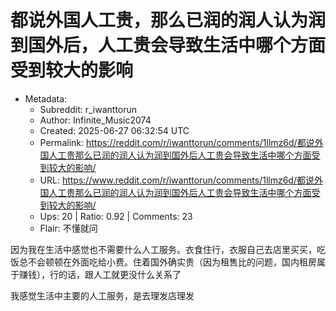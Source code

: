 # 都说外国人工贵，那么已润的润人认为润到国外后，人工贵会导致生活中哪个方面受到较大的影响

- Metadata:
  - Subreddit: r_iwanttorun
  - Author: Infinite_Music2074
  - Created: 2025-06-27 06:32:54 UTC
  - Permalink: https://reddit.com/r/iwanttorun/comments/1llmz6d/都说外国人工贵那么已润的润人认为润到国外后人工贵会导致生活中哪个方面受到较大的影响/
  - URL: https://www.reddit.com/r/iwanttorun/comments/1llmz6d/都说外国人工贵那么已润的润人认为润到国外后人工贵会导致生活中哪个方面受到较大的影响/
  - Ups: 20 | Ratio: 0.92 | Comments: 23
  - Flair: 不懂就问


因为我在生活中感觉也不需要什么人工服务。衣食住行，衣服自己去店里买买，吃饭总不会顿顿在外面吃给小费。住着国外确实贵（因为租售比的问题，国内租房属于赚钱），行的话，跟人工就更没什么关系了

我感觉生活中主要的人工服务，是去理发店理发

